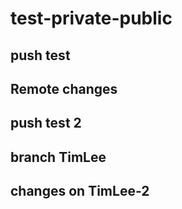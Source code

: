 # test-private-public

## push test

## Remote changes

## push test 2

## branch TimLee


## changes on TimLee-2

